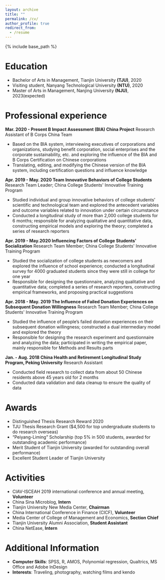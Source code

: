 ```yaml
---
layout: archive
title: ""
permalink: /cv/
author_profile: true
redirect_from:
  - /resume
---
```


{% include base_path %}

Education
======
- Bachelor of Arts in Management, Tianjin University **(TJU)**, 2020
- Visiting student, Nanyang Technological University **(NTU)**, 2020
- Master of Arts in Management, Nanjing University **(NJU)**, 2023(expected)




Professional experience
======
**Mar. 2020 - Present     B Impact Assessment (BIA) China Project**
Research Assistant of B Corps China Team
   - Based on the BIA system, interviewing executives of corporations and organizations, studying benefit corporation, social enterprises and the corporate sustainability, etc. and exploring the influence of the BIA and B Corps Certification on Chinese corporations
   - Translating, editing, and modifying the Chinese version of the BIA system, including certification questions and influence knowledge



**Apr. 2019 - May. 2020    Team Innovative Behaviors of College Students**
Research Team Leader; China College Students' Innovative Training Program
- Studied individual and group innovative behaviors of college students’ scientific and technological team and explored the antecedent variables and outcome variables related to innovation under certain circumstance
- Conducted a longitudinal study of more than 2,000 college students for 6 months; responsible for analyzing qualitative and quantitative data, constructing empirical models and exploring the theory; completed a series of research reporters

  

**Apr. 2019 - May.2020    Influencing Factors of College Students' Socialization** 
Research Team Member; China College Students' Innovative Training Program
- Studied the socialization of college students as newcomers and explored the influence of school experience; conducted a longitudinal survey for 4000 graduated students since they were still in college for one year
- Responsible for designing the questionnaire, analyzing qualitative and quantitative data; completed a series of research reporters, constructing empirical frameworks, and proposing practical suggestions

  

**Apr. 2018 - May. 2019    The Influence of Failed Donation Experiences on Subsequent Donation Willingness**
Research Team Member; China College Students' Innovative Training Program
- Studied the influence of people’s failed donation experiences on their subsequent donation willingness; constructed a dual intermediary model and explored the theory
- Responsible for designing the research experiment and questionnaire and analyzing the data; participated in writing the empirical paper, mainly responsible for Methods and Results parts

  

**Jan. - Aug. 2018    China Health and Retirement Longitudinal Study Program, Peking University**
Research Assistant

- Conducted field research to collect data from about 50 Chinese residents above 45 years old for 2 months
- Conducted data validation and data cleanup to ensure the quality of data

  
Awards
======
* Distinguished Thesis Research Reward 2020
* TJU Thesis Research Grant ($4,500 for top undergraduate students to do research overseas) 
* “Peiyang-Liming” Scholarship (top 5% in 500 students, awarded for outstanding academic performance) 
* Merit Student of Tianjin University (awarded for outstanding overall performance) 
* Excellent Student Leader of Tianjin University 


Activities
======
* CIAV-ISCEAH 2019 international conference and annual meeting, **Volunteer**
* China Sina Microblog, **Intern**
* Tianjin University New Media Center, **Chairman**
* China International Conference in Finance (CICF), **Volunteer**
* Media Center of College of Management and Economics, **Section Chief**
* Tianjin University Alumni Association, **Student Assistant**
* China NetEase, **Intern**


Additional Information
======
* **Computer Skills**: SPSS, R, AMOS, Polynomial regression, Qualtrics, MS Office and Adobe InDesign
* **Interests**: Traveling, photography, watching films and kendo

